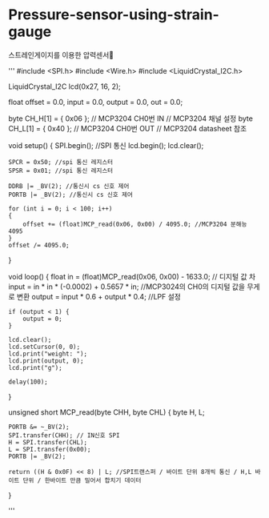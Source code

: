 # Pressure-sensor-using-strain-gauge
스트레인게이지를 이용한 압력센서🦾

'''
#include <SPI.h>
#include <Wire.h>
#include <LiquidCrystal_I2C.h>

LiquidCrystal_I2C lcd(0x27, 16, 2);

float offset = 0.0, input = 0.0, output = 0.0, out = 0.0;

byte CH_H[1] = { 0x06 }; // MCP3204 CH0번 IN // MCP3204 채널 설정
byte CH_L[1] = { 0x40 }; // MCP3204 CH0번 OUT // MCP3204 datasheet 참조

void setup() {
	SPI.begin(); //SPI 통신
	lcd.begin();
	lcd.clear();

	SPCR = 0x50; //spi 통신 레지스터
	SPSR = 0x01; //spi 통신 레지스터

	DDRB |= _BV(2); //통신시 cs 신호 제어
	PORTB |= _BV(2); //통신시 cs 신호 제어

	for (int i = 0; i < 100; i++)
	{
		offset += (float)MCP_read(0x06, 0x00) / 4095.0; //MCP3204 분해능 4095
	}
	offset /= 4095.0;
}

void loop() {
	float in = (float)MCP_read(0x06, 0x00) - 1633.0; // 디지털 값 차
	input = in * in * (-0.0002) + 0.5657 * in; //MCP3024의 CH0의 디지털 값을 무게로 변환 
	output = input * 0.6 + output * 0.4; //LPF 설정

	if (output < 1) {
		output = 0;
	}

	lcd.clear();
	lcd.setCursor(0, 0);
	lcd.print("weight: ");
	lcd.print(output, 0);
	lcd.print("g");

	delay(100);
}

unsigned short MCP_read(byte CHH, byte CHL) {
	byte H, L;

	PORTB &= ~_BV(2);
	SPI.transfer(CHH); // IN신호 SPI
	H = SPI.transfer(CHL);
	L = SPI.transfer(0x00);
	PORTB |= _BV(2);

	return ((H & 0x0F) << 8) | L; //SPI트랜스퍼 / 바이트 단위 8개씩 통신 / H,L 바이트 단위 / 한바이트 만큼 밀어서 합치기 데이터
}

'''
